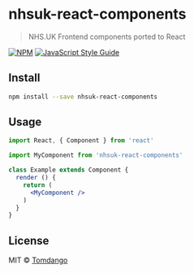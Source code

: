 # nhsuk-react-components

> NHS.UK Frontend components ported to React

[![NPM](https://img.shields.io/npm/v/nhsuk-react-components.svg)](https://www.npmjs.com/package/nhsuk-react-components) [![JavaScript Style Guide](https://img.shields.io/badge/code_style-standard-brightgreen.svg)](https://standardjs.com)

## Install

```bash
npm install --save nhsuk-react-components
```

## Usage

```jsx
import React, { Component } from 'react'

import MyComponent from 'nhsuk-react-components'

class Example extends Component {
  render () {
    return (
      <MyComponent />
    )
  }
}
```

## License

MIT © [Tomdango](https://github.com/Tomdango)
